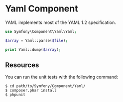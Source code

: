 Yaml Component
==============

YAML implements most of the YAML 1.2 specification.

```php
use Symfony\Component\Yaml\Yaml;

$array = Yaml::parse($file);

print Yaml::dump($array);
```

Resources
---------

You can run the unit tests with the following command:

    $ cd path/to/Symfony/Component/Yaml/
    $ composer.phar install
    $ phpunit
